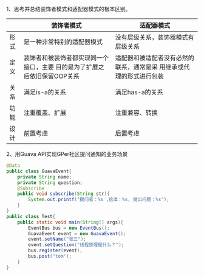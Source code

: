 1、思考并总结装饰者模式和适配器模式的根本区别。

|      | 装饰者模式                                                   | 适配器模式                                                   |
| ---- | ------------------------------------------------------------ | ------------------------------------------------------------ |
| 形式 | 是一种非常特别的适配器模式                                   | 没有层级关系，装饰器模式有层级关系                           |
| 定义 | 装饰者和被装饰者都实现同一个接口，主要 目的是为了扩展之后依旧保留OOP关系 | 适配器和被适配者没有必然的联系，通常是采 用继承或代理的形式进行包装 |
| 关系 | 满足is-a的关系                                               | 满足has-a的关系                                              |
| 功能 | 注重覆盖、扩展                                               | 注重兼容、转换                                               |
| 设计 | 前置考虑                                                     | 后置考虑                                                     |

2、用Guava API实现GPer社区提问通知的业务场景

```java
@Data
public class GuavaEvent{
    private String name;
    private String question;
    @Subscribe
    public void subscribe(String str){
        System.out.printf("提问者：%s ,给谁：%s, 提出问题：%s");
    }
}
public class Test{
    public static void main(String[] args){
        EventBus bus = new EventBus();
        GuavaEvent event = new GuavaEvent();
        event.setName("张三");
        event.setQuestion("线程原理是什么？");
        bus.register(event);
        bus.post("tom");
    }
}
```


